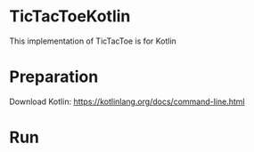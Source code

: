 # TicTacToeKotlin
This implementation of TicTacToe is for Kotlin

# Preparation
Download Kotlin: https://kotlinlang.org/docs/command-line.html

# Run
